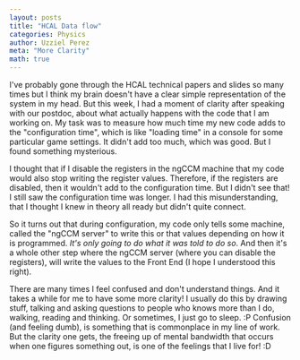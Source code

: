 ```yaml
---
layout: posts
title: "HCAL Data flow"
categories: Physics
author: Uzziel Perez
meta: "More Clarity"
math: true
---
```


I've probably gone through the HCAL technical papers and slides so many times but I think my brain doesn't have a clear simple representation of the system in my head.
But this week, I had a moment of clarity after speaking with our postdoc, about what actually happens with the code that I am working on. My task was to measure how much time my new code adds to
the "configuration time", which is like "loading time" in a console for some particular game settings. It didn't add too much, which was good. But I found something mysterious.

I thought that if I disable the registers in the ngCCM machine that my code would also stop writing the register values. Therefore, if the registers are disabled, then it wouldn't add to the configuration time.
But I didn't see that! I still saw the configuration time was longer. I had this misunderstanding, that I thought I knew in theory all ready but didn't quite connect.

So it turns out that during configuration, my code only tells some machine, called the "ngCCM server" to write this or that values depending on how it is programmed. *It's only going to do what it was told to do so*. And then it's a whole other step where the ngCCM server (where you can disable the registers), will write the values to the Front End (I hope I understood this right).

There are many times I feel confused and don't understand things. And it takes a while for me to have some more clarity! I usually do this by drawing stuff, talking and asking questions to people who knows more than I do, walking, reading and thinking. Or sometimes, I just go to sleep. :P Confusion (and feeling dumb), is something that is commonplace in my line of work. But the clarity one gets, the freeing up of mental bandwidth that occurs when one figures something out, is one of the feelings that I live for! :D
